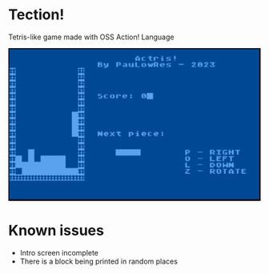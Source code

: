 # Tection!

Tetris-like game made with OSS Action! Language

![Tection!](actris.png)

# Known issues

- Intro screen incomplete
- There is a block being printed in random places

